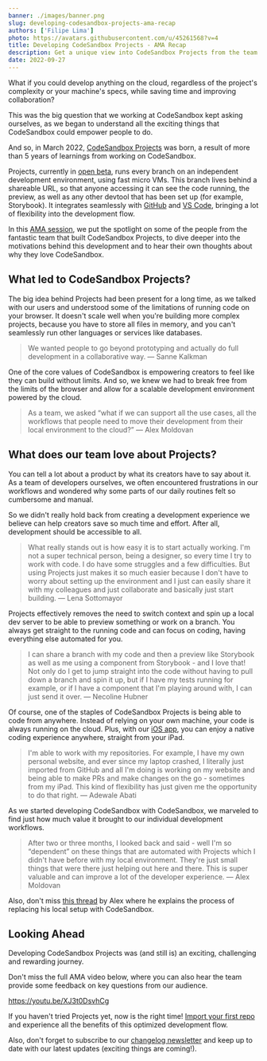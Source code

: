 ```yaml
---
banner: ./images/banner.png
slug: developing-codesandbox-projects-ama-recap
authors: ['Filipe Lima']
photo: https://avatars.githubusercontent.com/u/45261568?v=4
title: Developing CodeSandbox Projects - AMA Recap
description: Get a unique view into CodeSandbox Projects from the team that is actively developing it.
date: 2022-09-27
---
```


What if you could develop anything on the cloud, regardless of the project's complexity or your machine's specs, while saving time and improving collaboration?

This was the big question that we working at CodeSandbox kept asking ourselves, as we began to understand all the exciting things that CodeSandbox could empower people to do.

And so, in March 2022, [CodeSandbox Projects](https://projects.codesandbox.io/) was born, a result of more than 5 years of learnings from working on CodeSandbox.

Projects, currently in [open beta](https://codesandbox.io/p/dashboard/new), runs every branch on an independent development environment, using fast micro VMs. This branch lives behind a shareable URL, so that anyone accessing it can see the code running, the preview, as well as any other devtool that has been set up (for example, Storybook). It integrates seamlessly with [GitHub](https://codesandbox.io/docs/projects/learn/integrations/github-app) and [VS Code](https://www.youtube.com/watch?v=ZJ1sNiTZw5M), bringing a lot of flexibility into the development flow.

In this [AMA session](https://www.youtube.com/watch?v=XJ3t0DsvhCg), we put the spotlight on some of the people from the fantastic team that built CodeSandbox Projects, to dive deeper into the motivations behind this development and to hear their own thoughts about why they love CodeSandbox.

## What led to CodeSandbox Projects?

The big idea behind Projects had been present for a long time, as we talked with our users and understood some of the limitations of running code on your browser. It doesn't scale well when you're building more complex projects, because you have to store all files in memory, and you can't seamlessly run other languages or services like databases.

> We wanted people to go beyond prototyping and actually do full development in a collaborative way. — Sanne Kalkman

One of the core values of CodeSandbox is empowering creators to feel like they can build without limits. And so, we knew we had to break free from the limits of the browser and allow for a scalable development environment powered by the cloud.

> As a team, we asked “what if we can support all the use cases, all the workflows that people need to move their development from their local environment to the cloud?” — Alex Moldovan

## What does our team love about Projects?

You can tell a lot about a product by what its creators have to say about it. As a team of developers ourselves, we often encountered frustrations in our workflows and wondered why some parts of our daily routines felt so cumbersome and manual.

So we didn't really hold back from creating a development experience we believe can help creators save so much time and effort. After all, development should be accessible to all.

> What really stands out is how easy it is to start actually working. I'm not a super technical person, being a designer, so every time I try to work with code. I do have some struggles and a few difficulties. But using Projects just makes it so much easier because I don't have to worry about setting up the environment and I just can easily share it with my colleagues and just collaborate and basically just start building. — Lena Sottomayor

Projects effectively removes the need to switch context and spin up a local dev server to be able to preview something or work on a branch. You always get straight to the running code and can focus on coding, having everything else automated for you.

> I can share a branch with my code and then a preview like Storybook as well as me using a component from Storybook - and I love that! Not only do I get to jump straight into the code without having to pull down a branch and spin it up, but if I have my tests running for example, or if I have a component that I'm playing around with, I can just send it over. — Necoline Hubner

Of course, one of the staples of CodeSandbox Projects is being able to code from anywhere. Instead of relying on your own machine, your code is always running on the cloud. Plus, with our [iOS app](https://codesandbox.io/ios), you can enjoy a native coding experience anywhere, straight from your iPad. 

> I'm able to work with my repositories. For example, I have my own personal website, and ever since my laptop crashed, I literally just imported from GitHub and all I'm doing is working on my website and being able to make PRs and make changes on the go - sometimes from my iPad. This kind of flexibility has just given me the opportunity to do that right. — Adewale Abati

As we started developing CodeSandbox with CodeSandbox, we marveled to find just how much value it brought to our individual development workflows.

> After two or three months, I looked back and said - well I'm so “dependent” on these things that are automated with Projects which I didn't have before with my local environment. They're just small things that were there just helping out here and there. This is super valuable and can improve a lot of the developer experience. — Alex Moldovan

Also, don't miss [this thread](https://twitter.com/alexnmoldovan/status/1550845115102597120) by Alex where he explains the process of replacing his local setup with CodeSandbox.

## Looking Ahead

Developing CodeSandbox Projects was (and still is) an exciting, challenging and rewarding journey.

Don't miss the full AMA video below, where you can also hear the team provide some feedback on key questions from our audience.


https://youtu.be/XJ3t0DsvhCg

If you haven't tried Projects yet, now is the right time! [Import your first repo](https://codesandbox.io/p/dashboard/new) and experience all the benefits of this optimized development flow.

Also, don't forget to subscribe to our [changelog newsletter](https://codesandbox.olvy.co/) and keep up to date with our latest updates (exciting things are coming!).